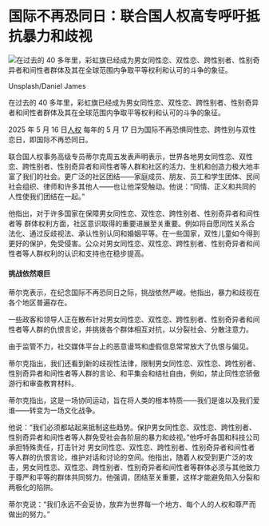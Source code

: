 # 国际不再恐同日：联合国人权高专呼吁抵抗暴力和歧视

![在过去的 40 多年里，彩虹旗已经成为男女同性恋、双性恋、跨性别者、性别奇异者和间性者群体及其在全球范围内争取平等权利和认可的斗争的象征。](https://global.unitednations.entermediadb.net/assets/mediadb/services/module/asset/downloads/preset/Libraries/Production%20Library/22-08-2022-Unsplash-LGBTQ-Pride-London.jpg/image1170x530cropped.jpg "在过去的 40 多年里，彩虹旗已经成为男女同性恋、双性恋、跨性别者、性别奇异者和间性者群体及其在全球范围内争取平等权利和认可的斗争的象征。")

Unsplash/Daniel James

在过去的 40 多年里，彩虹旗已经成为男女同性恋、双性恋、跨性别者、性别奇异者和间性者群体及其在全球范围内争取平等权利和认可的斗争的象征。

2025 年 5 月 16 日[人权](https://news.un.org/zh/news/topic/human-rights) 每年的 5 月 17 日为国际不再恐惧同性恋、跨性别与双性恋日，即国际不再恐同日。

联合国人权事务高级专员蒂尔克周五发表声明表示，世界各地男女同性恋、双性恋、跨性别者、性别奇异者和间性者等人群和社区的活力、生机和创造力极大地丰富了我们的社会。更广泛的社区团结——家庭成员、朋友、员工和学生团体、民间社会组织、律师和许多其他人——也让他深受触动。他说：“同情、正义和共同的人性使我们团结在一起。”

他指出，对于许多国家在保障男女同性恋、双性恋、跨性别者、性别奇异者和间性者等 群体权利方面，社区意识取得的重要进展至关重要。例如将自愿同性关系合法化、通过反歧视法、承认性别认同和婚姻平等。在一些国家，双性儿童如今得到更好的保护，免受侵害。公众对男女同性恋、双性恋、跨性别者、性别奇异者和间性者等人群权利的认识和支持也在稳步提高。

#### 挑战依然艰巨

蒂尔克表示，在纪念国际不再恐同日之际，挑战依然严峻。他指出，暴力和歧视在各个地区普遍存在。

一些政客和领导人正在散布针对男女同性恋、双性恋、跨性别者、性别奇异者和间性者等人群的仇恨言论，并挑拨各个群体相互对抗，以分裂社会、分散注意力。

由于监管不力，社交媒体平台上的恶意谩骂和虚假信息常常放大了仇恨与偏见。

蒂尔克指出，我们还看到新的歧视性法律，限制男女同性恋、双性恋、跨性别者、性别奇异者和间性者等人群的言论、和平集会和结社自由，例如，禁止同性恋骄傲游行和审查教育材料。

蒂尔克指出，这是一场协同运动，旨在将人类的根本特质——我们是谁以及我们爱谁——转变为一场文化战争。

他说：“我们必须都站起来抵制这些趋势。保护男女同性恋、双性恋、跨性别者、性别奇异者和间性者等人群免受社会各阶层的暴力和歧视。”他呼吁各国和科技公司承担特殊责任，打击针对 男女同性恋、双性恋、跨性别者、性别奇异者和间性者等人群的仇恨言论，维护对话和讨论的空间。他指出，随着人权受到更广泛的攻击，男女同性恋、双性恋、跨性别者、性别奇异者和间性者等群体必须与其他致力于尊严和平等的群体共同努力。他强调，团结至关重要，这样才能避免陷入分裂和两极化的陷阱。

蒂尔克说：“我们永远不会妥协，放弃为世界每一个地方、每个人的人权和尊严而做出的努力。”
